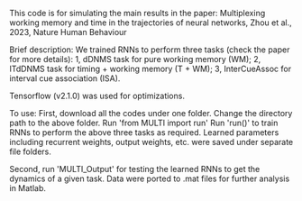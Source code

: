 This code is for simulating the main results in the paper: Multiplexing working memory and time in the trajectories of neural networks, Zhou et al., 2023, Nature Human Behaviour

Brief description:
  We trained RNNs to perform three tasks (check the paper for more details): 
  1, dDNMS task for pure working memory (WM);
  2, ITdDNMS task for timing + working memory (T + WM);
  3, InterCueAssoc for interval cue association (ISA).

  Tensorflow (v2.1.0) was used for optimizations.
  
To use:
  First, download all the codes under one folder.
  Change the directory path to the above folder.
  Run 'from MULTI import run'
  Run 'run()' to train RNNs to perform the above three tasks as required.
  Learned parameters including recurrent weights, output weights, etc. were saved under separate file folders.

  Second, run 'MULTI_Output' for testing the learned RNNs to get the dynamics of a given task.
  Data were ported to .mat files for further analysis in Matlab.






